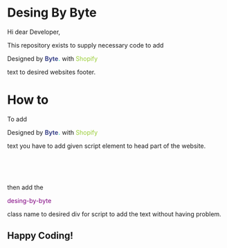 # Desing By Byte

Hi dear Developer,

This repository exists to supply necessary code to add <div id="byteDesigned"><p>Designed by <strong><a href="#" target="_blank" rel="nofollow" style="color: rgb(62, 71, 140); text-decoration: none;">Byte</a><span style="color: rgb(62, 232, 187); text-decoration: none;">.</span></strong> with <a href="#" target="_blank" rel="nofollow" style="text-decoration: none; color: rgb(155, 206, 57);">Shopify</a></p><div class="footer__bottom-right"></div></div> text to desired websites footer. 

# How to

To add <div id="byteDesigned"><p>Designed by <strong><a href="#" target="_blank" rel="nofollow" style="color: rgb(62, 71, 140); text-decoration: none;">Byte</a><span style="color: rgb(62, 232, 187); text-decoration: none;">.</span></strong> with <a href="#" target="_blank" rel="nofollow" style="text-decoration: none; color: rgb(155, 206, 57);">Shopify</a></p><div class="footer__bottom-right"></div></div> text you have to add given script element to head part of the website. <br><br>

<script src="https://cdn.jsdelivr.net/gh/Byte-Dijital/design-by-byte@latest/design-by-byte.js"></script> <br><br>

then add the <p style="color:purple;">desing-by-byte</p> class name to desired div for script to add the text without having problem.

<h2>Happy Coding!</h2>


